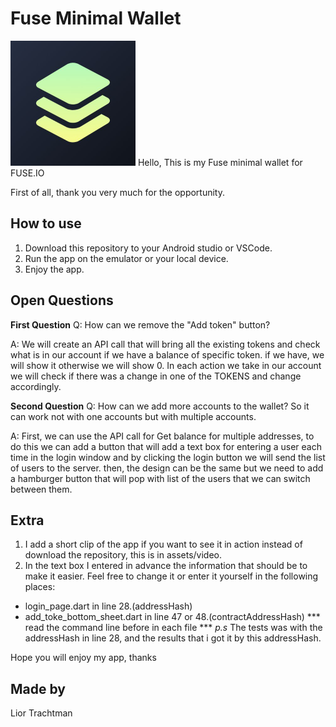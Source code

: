 # Fuse Minimal Wallet
<img src="assets/images/fuse.png" width="200">
Hello,
This is my Fuse minimal wallet for FUSE.IO

First of all, thank you very much for the opportunity.

## How to use
1. Download this repository to your Android studio or VSCode.
2. Run the app on the emulator or your local device.
3. Enjoy the app.

## Open Questions
**First Question**
Q: How can we remove the "Add token" button?

A: We will create an API call that will bring all the existing tokens and check what is in our account if we have a balance of specific token.
if we have, we will show it otherwise we will show 0.
In each action we take in our account we will check if there was a change in one of the TOKENS and change accordingly.

**Second Question**
Q: How can we add more accounts to the wallet? So it can work not with one accounts but with multiple accounts.

A: First, we can use the API call for Get balance for multiple addresses, to do this we can add a button that will add a text box for entering a user each time in the login window and by clicking the login button we will send the list of users to the server.
then, the design can be the same but we need to add a hamburger button that will pop with list of the users that we can switch between them.

## Extra
1. I add a short clip of the app if you want to see it in action instead of download the repository, this is in assets/video.
2. In the text box I entered in advance the information that should be to make it easier. Feel free to change it or enter it yourself in the following places:
* login_page.dart in line 28.(addressHash)
* add_toke_bottom_sheet.dart in line 47 or 48.(contractAddressHash)
*** read the command line before in each file  *** 
*p.s*
The tests was with the addressHash in line 28, and the results that i got it by this addressHash. 


Hope you will enjoy my app, thanks

## Made by
 Lior Trachtman